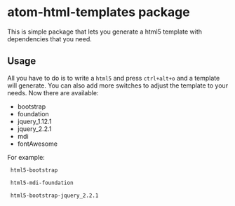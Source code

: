 # atom-html-templates package

This is simple package that lets you generate a html5 template with dependencies that you need.

## Usage
All you have to do is to write a `html5` and press `ctrl+alt+o` and a template will generate.
You can also add more switches to adjust the template to your needs. Now there are available:

- bootstrap
- foundation
- jquery_1.12.1
- jquery_2.2.1
- mdi
- fontAwesome

For example:

```html
 html5-bootstrap
```

```html
 html5-mdi-foundation
```

```html
 html5-bootstrap-jquery_2.2.1
```


<!-- ![A screenshot of your package](https://f.cloud.github.com/assets/69169/2290250/c35d867a-a017-11e3-86be-cd7c5bf3ff9b.gif) -->
